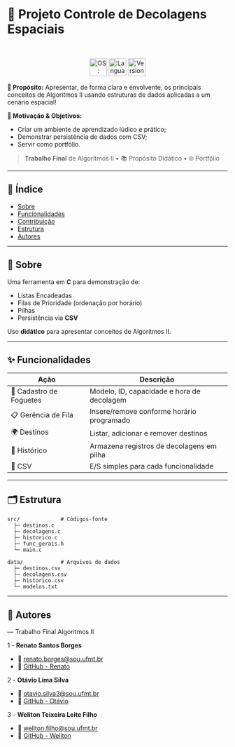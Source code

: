 # 🚀 Projeto Controle de Decolagens Espaciais
​
<p align="center">
  <img src="https://img.shields.io/badge/OS-Windows-blue?style=for-the-badge&logo=windows" alt="OS: Windows" height="40" />
  <img src="https://img.shields.io/badge/Language-C-black?style=for-the-badge&logo=c&logoColor=white" alt="Language: C" height="40" />
  <img src="https://img.shields.io/badge/Version-1.5.0-yellow?style=for-the-badge" alt="Version: 1.5.0" height="40" />
</p>

**📝 Propósito:** Apresentar, de forma clara e envolvente, os principais conceitos de Algoritmos II usando estruturas de dados aplicadas a um cenário espacial!

**🌱 Motivação & Objetivos:**
- Criar um ambiente de aprendizado lúdico e prático;
- Demonstrar persistência de dados com CSV;
- Servir como portfólio.


> **Trabalho Final** de Algoritmos II • 📚 Propósito Didático • 🌐 Portfólio

---

## 📌 Índice
- [Sobre](#sobre)
- [Funcionalidades](#funcionalidades)
- [Contribuição](#contribuição)
- [Estrutura](#estrutura)
- [Autores](#autor)

---

## 📖 Sobre
Uma ferramenta em **C** para demonstração de:

- Listas Encadeadas
- Filas de Prioridade (ordenação por horário)
- Pilhas
- Persistência via **CSV**

Uso **didático** para apresentar conceitos de Algoritmos II.

---

## ✨ Funcionalidades
| Ação                  | Descrição                                  |
|-----------------------|--------------------------------------------|
| 🎫 Cadastro de Foguetes | Modelo, ID, capacidade e hora de decolagem |
| 📋 Gerência de Fila    | Insere/remove conforme horário programado   |
| 🌍 Destinos           | Listar, adicionar e remover destinos       |
| 📜 Histórico          | Armazena registros de decolagens em pilha   |
| 🔄 CSV                | E/S simples para cada funcionalidade       |

---

## 🗂 Estrutura
```text
src/             # Códigos-fonte
  ├─ destinos.c
  ├─ decolagens.c
  ├─ historico.c
  ├─ func_gerais.h
  └─ main.c

data/            # Arquivos de dados
  ├─ destinos.csv
  ├─ decolagens.csv
  ├─ historico.csv
  └─ modelos.txt

```
---

## 👤 Autores
— Trabalho Final Algoritmos II

1 - **Renato Santos Borges**
- 📧 renato.borges@sou.ufmt.br
- 🔗 [GitHub - Renato](https://github.com/RSantosBorges)
  
2 -  **Otávio Lima Silva**
- 📧 otavio.silva3@sou.ufmt.br
- 🔗 [GitHub - Otávio](https://github.com/C-harp5)
  
3 -  **Weliton Teixeira Leite Filho**
- 📧 weliton.filho@sou.ufmt.br
- 🔗 [GitHub - Weliton](https://github.com/Weliton888)
